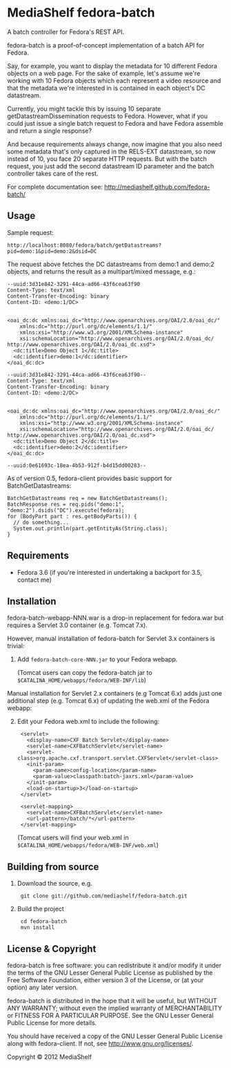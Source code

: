 MediaShelf fedora-batch
========================

A batch controller for Fedora's REST API.

fedora-batch is a proof-of-concept implementation of a batch API for Fedora.

Say, for example, you want to display the metadata for 10 different Fedora 
objects on a web page. For the sake of example, let's assume we're working with 
10 Fedora objects which each represent a video resource and that the metadata 
we're interested in is contained in each object's DC datastream.

Currently, you might tackle this by issuing 10 separate getDatastreamDissemination 
requests to Fedora. However, what if you could just issue a single batch 
request to Fedora and have Fedora assemble and return a single response?

And because requirements always change, now imagine that you also need some 
metadata that's only captured in the RELS-EXT datastream, so now instead of 10,
you face 20 separate HTTP requests. But with the batch request, you just add 
the second datastream ID parameter and the batch controller takes care of the rest.

For complete documentation see: http://mediashelf.github.com/fedora-batch/

Usage
------------

Sample request:

    http://localhost:8080/fedora/batch/getDatastreams?pid=demo:1&pid=demo:2&dsid=DC
    
The request above fetches the DC datastreams from demo:1 and demo:2 objects, and 
returns the result as a multipart/mixed message, e.g.:

```
--uuid:3d31e842-3291-44ca-ad66-43f6cea63f90
Content-Type: text/xml
Content-Transfer-Encoding: binary
Content-ID: <demo:1/DC>


<oai_dc:dc xmlns:oai_dc="http://www.openarchives.org/OAI/2.0/oai_dc/" 
    xmlns:dc="http://purl.org/dc/elements/1.1/" 
    xmlns:xsi="http://www.w3.org/2001/XMLSchema-instance" 
    xsi:schemaLocation="http://www.openarchives.org/OAI/2.0/oai_dc/ http://www.openarchives.org/OAI/2.0/oai_dc.xsd">
  <dc:title>Demo Object 1</dc:title>
  <dc:identifier>demo:1</dc:identifier>
</oai_dc:dc>

--uuid:3d31e842-3291-44ca-ad66-43f6cea63f90--
Content-Type: text/xml
Content-Transfer-Encoding: binary
Content-ID: <demo:2/DC>


<oai_dc:dc xmlns:oai_dc="http://www.openarchives.org/OAI/2.0/oai_dc/" 
    xmlns:dc="http://purl.org/dc/elements/1.1/" 
    xmlns:xsi="http://www.w3.org/2001/XMLSchema-instance" 
    xsi:schemaLocation="http://www.openarchives.org/OAI/2.0/oai_dc/ http://www.openarchives.org/OAI/2.0/oai_dc.xsd">
  <dc:title>Demo Object 2</dc:title>
  <dc:identifier>demo:2</dc:identifier>
</oai_dc:dc>

--uuid:0e61693c-18ea-4b53-912f-b4d15dd00283--
```

As of version 0.5, fedora-client provides basic support for BatchGetDatastreams:

```
BatchGetDatastreams req = new BatchGetDatastreams();
BatchResponse res = req.pids("demo:1", "demo:2").dsids("DC").execute(fedora);
for (BodyPart part : res.getBodyParts()) {
  // do something...
  System.out.println(part.getEntityAs(String.class);
}
```

Requirements
------------

* Fedora 3.6 (if you're interested in undertaking a backport for 3.5, contact me)

Installation
------------

fedora-batch-webapp-NNN.war is a drop-in replacement for fedora.war but requires
a Servlet 3.0 container (e.g. Tomcat 7.x).

However, manual installation of fedora-batch for Servlet 3.x containers is trivial:

1. Add `fedora-batch-core-NNN.jar` to your Fedora webapp.

    (Tomcat users can copy the fedora-batch jar to `$CATALINA_HOME/webapps/fedora/WEB-INF/lib`)

Manual installation for Servlet 2.x containers (e.g Tomcat 6.x) adds just one 
additional step (e.g. Tomcat 6.x) of updating the web.xml of the Fedora webapp:

2. Edit your Fedora web.xml to include the following:

        <servlet>
          <display-name>CXF Batch Servlet</display-name>
          <servlet-name>CXFBatchServlet</servlet-name>
          <servlet-class>org.apache.cxf.transport.servlet.CXFServlet</servlet-class>
          <init-param>
            <param-name>config-location</param-name>
            <param-value>classpath:batch-jaxrs.xml</param-value>
          </init-param>
          <load-on-startup>3</load-on-startup>
        </servlet>

        <servlet-mapping>
          <servlet-name>CXFBatchServlet</servlet-name>
          <url-pattern>/batch/*</url-pattern>
        </servlet-mapping>

    (Tomcat users will find your web.xml in `$CATALINA_HOME/webapps/fedora/WEB-INF/web.xml`)

Building from source
--------------------

1. Download the source, e.g.

        git clone git://github.com/mediashelf/fedora-batch.git

2. Build the project

        cd fedora-batch
        mvn install
        

License & Copyright
-------------------

fedora-batch is free software: you can redistribute it and/or modify
it under the terms of the GNU Lesser General Public License as published by
the Free Software Foundation, either version 3 of the License, or
(at your option) any later version.

fedora-batch is distributed in the hope that it will be useful,
but WITHOUT ANY WARRANTY; without even the implied warranty of
MERCHANTABILITY or FITNESS FOR A PARTICULAR PURPOSE.  See the
GNU Lesser General Public License for more details.

You should have received a copy of the GNU Lesser General Public License
along with fedora-client.  If not, see <http://www.gnu.org/licenses/>.

Copyright &copy; 2012 MediaShelf
